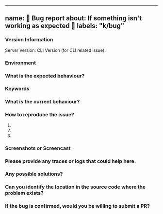 
---
name: 🐛 Bug report
about: If something isn't working as expected 🔧
labels: "k/bug"
---

### Version Information

Server Version:
CLI Version (for CLI related issue):

### Environment

<!--Cloud / OSS / EE -->

### What is the expected behaviour?

<!--
  Provide a clear description of what you want to happen.
-->

### Keywords

<!--
  What keywords did you use when trying to find an existing bug report?
  List them here so people in the future can find this one more easily.
-->

### What is the current behaviour?

<!--
  Provide a clear description of what is the current behaviour.
-->

### How to reproduce the issue?

1.
2.
3.

### Screenshots or Screencast

<!--
  Providing relevant Screenshots/ Screencasts would help us to debug the issue quickly.
-->

### Please provide any traces or logs that could help here.

<!-- Provide your answer here. -->

### Any possible solutions?

<!-- Provide your answer here. -->

### Can you identify the location in the source code where the problem exists?

<!-- Provide your answer here. -->

### If the bug is confirmed, would you be willing to submit a PR?

<!-- Provide your answer here. -->

